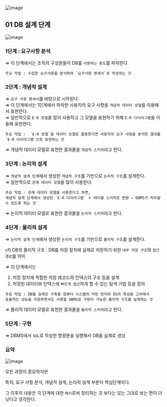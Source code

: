 ![image](https://user-images.githubusercontent.com/64796257/188470294-887ef15b-329e-4d13-8c0c-ecaee0696767.png)

## 01 DB 설계 단계 

![image](https://user-images.githubusercontent.com/64796257/188470566-d841f004-52da-4f40-b578-5a29b633e29f.png)

### 1단계 : 요구사항 분석  
⇒ 이 단계에서는 조직의 구성원들이 DB를 `사용하는 용도`를 파악한다  
```
주요 작업 : 수집한 요구사항을 분석하여 `요구사항 명세서`로 작성하는 것
```
### 2단계 : 개념적 설계   
⇒ `요구 사항 명세서`를 바탕으로 시작된다.  
⇒ 이 단계에서는 1단계에서 파악한 사용자의 요구 사항을 `개념적 데이터 모델`을 이용해서 표현한다.  
⇒ 일반적으로 `E-R 모델`을 많이 사용하고 그 모델을 표현하기 위해 `E-R 다이어그램`을 이용해 표현한다. 
```
주요 작업 :  `E-R 모델`을 데이터 모델로 활용한다면 사용자의 요구 사항을 분석한 결과를 `E-R 다이어그램`으로 표현하는 것
```

⇒ 개념적 데이터 모델로 표현한 결과물을 `개념적 스키마`라고 한다.

### 3단계 : 논리적 설계  
⇒ `개념적 설계 단계`에서 생성한 `개념적 구조`를 기반으로 `논리적 구조`를 설계한다.  
⇒ 일반적으로 `관계 데이터 모델`을 많이 사용한다.  
```
주요 작업 : 관계 데이터 모델을 사용한다고 하면,  
개념적 설계 단계에서 생성한 `E-R 다이어그램` ㅊ 테이블 스키마로 변환 ⇒ DBMS가 처리할 수 있도록 하는 것 
```

⇒ 논리적 데이터 모델로 표현한 결과물을 `논리적 스키마`라고 한다.

### 4단계 : 물리적 설계  
⇒ `논리적 설계 단계`에서 생성한 `논리적 구조`를 기반으로 `물리적 구조`를 설계한다.

cf) DB의 물리적 구조 : DB를 저장 장치에 실제로 저장하기 위한 `내부 저장 구조`와 `접근 경로`를 의미 

⇒ 이 단계에서는  
1) 저장 장치에 적합한 저장 레코드와 인덱스의 구조 등을 설계
2) 저장된 데이터와 인덱스에 `빠르게 접근`하게 할 수 있는 탐색 기법 등을 정의

``` 
주요 작업 : DB를 실제로 구축할 컴퓨터 시스템의 저장 장치와 OS의 특성을 고려해서  
효율적인 성능을 지원하면서도 사용할 DBMS로 구현이 가능한 물리적 구조를 설계하는 것
```

⇒ 물리적 데이터 모델로 표현한 결과물을 `물리적 스키마`라고 한다.

### 5단계 : 구현  
⇒ DBMS에서 `SQL`로 작성한 명령문을 실행해서 DB를 실제로 생성

### 요약 

![image](https://user-images.githubusercontent.com/64796257/188473639-708cb38c-2851-4c91-aef5-2ed569b9dc94.png)

모든 과정이 중요하지만 

특히, 요구 사항 분석, 개념적 설계, 논리적 설계 부분이 핵심단계이다. 

그 이후의 내용은 각 단계에 대한 `예시`로써 정리하는 것 보다는 있는 그대로 보는 편이 더 낫다고 생각한다.



